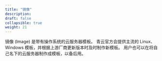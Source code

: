 ```yaml
---
title: "镜像"
description: 
draft: false
collapsible: true
weight: 21
---
```


镜像 (Image) 是带有操作系统的云服务器模板。 青云官方会提供主流的 Linux、Windows 模板，并根据上游厂商更新版本时及时制作新模板。 用户也可以在将自己名下的云服务器制作成模板，以备后用。
